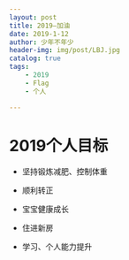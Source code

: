 ```yaml
---
layout: post
title: 2019—加油
date: 2019-1-12
author: 少年不年少
header-img: img/post/LBJ.jpg
catalog: true
tags:
    - 2019
    - Flag
    - 个人

---
```




# 2019个人目标 #

- 坚持锻炼减肥、控制体重

- 顺利转正

- 宝宝健康成长

- 住进新房

- 学习、个人能力提升





